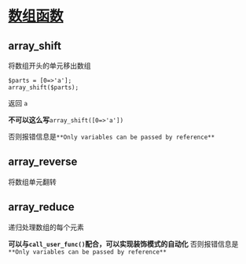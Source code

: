 # [数组函数](http://php.net/manual/zh/ref.array.php)



## array_shift 

将数组开头的单元移出数组

```
$parts = [0=>'a'];
array_shift($parts);
```
返回 `a`

**不可以这么写**`array_shift([0=>'a'])`

否则报错信息是`**Only variables can be passed by reference**`


## array_reverse

将数组单元翻转

## array_reduce

递归处理数组的每个元素

**可以与`call_user_func()`配合，可以实现装饰模式的自动化**
否则报错信息是`**Only variables can be passed by reference**`

